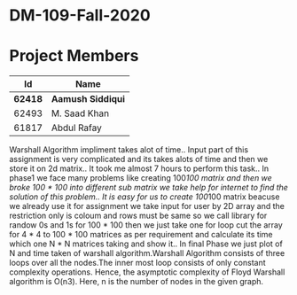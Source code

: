 # DM-109-Fall-2020

# Project Members
 

| Id  | Name |
| ------------- | ------------- |
| <b>62418</b>  | <b>Aamush Siddiqui</b> |
| 62493  | M. Saad Khan |
| 61817  | Abdul Rafay |

Warshall Algorithm impliment takes alot of time.. Input part of this assignment is very complicated and its takes alots of time and then we store it on 2d matrix.. It took me almost 7 hours to perform this task.. In phase1 we face many problems like creating 100*100 matrix and then we broke 100 * 100 into different sub matrix we take help for internet to find the solution of this problem.. It is easy for us to create 100*100 matrix beacuse we already use it for assignment we take input for user by 2D array and the restriction only is coloum and rows must be same so we call library for randow 0s and 1s for 100 * 100 then we just take one for loop cut the array for 4 * 4 to 100 * 100 matrices as per requirement and calculate its time which one N * N matrices taking and show it.. In final Phase we just plot of N and time taken of warshall algorithm.Warshall Algorithm consists of three loops over all the nodes.The inner most loop consists of only constant complexity operations.
Hence, the asymptotic complexity of Floyd Warshall algorithm is O(n3). Here, n is the number of nodes in the given graph.
  

